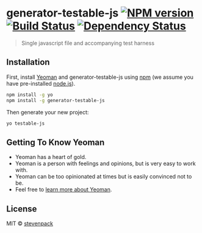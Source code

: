 # generator-testable-js [![NPM version][npm-image]][npm-url] [![Build Status][travis-image]][travis-url] [![Dependency Status][daviddm-image]][daviddm-url]
> Single javascript file and accompanying test harness

## Installation

First, install [Yeoman](http://yeoman.io) and generator-testable-js using [npm](https://www.npmjs.com/) (we assume you have pre-installed [node.js](https://nodejs.org/)).

```bash
npm install -g yo
npm install -g generator-testable-js
```

Then generate your new project:

```bash
yo testable-js
```

## Getting To Know Yeoman

 * Yeoman has a heart of gold.
 * Yeoman is a person with feelings and opinions, but is very easy to work with.
 * Yeoman can be too opinionated at times but is easily convinced not to be.
 * Feel free to [learn more about Yeoman](http://yeoman.io/).

## License

MIT © [stevenpack]()


[npm-image]: https://badge.fury.io/js/generator-testable-js.svg
[npm-url]: https://npmjs.org/package/generator-testable-js
[travis-image]: https://travis-ci.org//generator-testable-js.svg?branch=master
[travis-url]: https://travis-ci.org//generator-testable-js
[daviddm-image]: https://david-dm.org//generator-testable-js.svg?theme=shields.io
[daviddm-url]: https://david-dm.org//generator-testable-js
